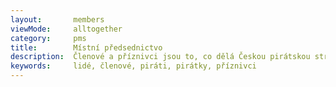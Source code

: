 ```yaml
---
layout:       members
viewMode:     alltogether
category:     pms
title:        Místní předsednictvo
description:  Členové a příznivci jsou to, co dělá Českou pirátskou stranu silnou. Seznamte se s Piráty na Jihlavsku.
keywords:     lidé, členové, piráti, pirátky, příznivci
---
```

